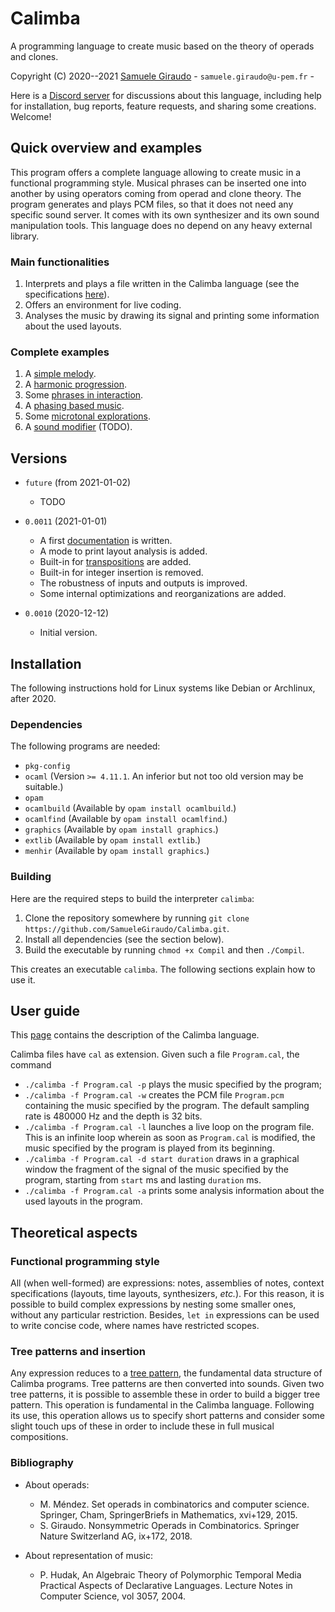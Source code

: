 # Calimba
A programming language to create music based on the theory of operads and clones.

Copyright (C) 2020--2021 [Samuele Giraudo](https://igm.univ-mlv.fr/~giraudo/) -
`samuele.giraudo@u-pem.fr` -


Here is a [Discord server](https://discord.gg/n6Du2Q4QFb) for discussions about this
language, including help for installation, bug reports, feature requests, and sharing some
creations. Welcome!


## Quick overview and examples
This program offers a complete language allowing to create music in a functional programming
style. Musical phrases can be inserted one into another by using operators coming from
operad and clone theory. The program generates and plays PCM files, so that it does not need
any specific sound server. It comes with its own synthesizer and its own sound manipulation
tools. This language does no depend on any heavy external library.


### Main functionalities
1. Interprets and plays a file written in the Calimba language (see the specifications
   [here](Help.md)).
1. Offers an environment for live coding.
1. Analyses the music by drawing its signal and printing some information about the used
   layouts.


### Complete examples
1. A [simple melody](Examples/SimpleMelody.cal).
1. A [harmonic progression](Examples/HarmonicProgression.cal).
1. Some [phrases in interaction](Examples/PhrasesInteraction.cal).
1. A [phasing based music](Examples/Phasing.cal).
1. Some [microtonal explorations](Examples/MicrotonalExplorations.cal).
1. A [sound modifier](Examples/SoundModifier.cal) (TODO).

## Versions
+ `future` (from 2021-01-02)
    + TODO

+ `0.0011` (2021-01-01)
    + A first [documentation](Help.md) is written.
    + A mode to print layout analysis is added.
    + Built-in for [transpositions](Help.md#transpositions) are added.
    + Built-in for integer insertion is removed.
    + The robustness of inputs and outputs is improved.
    + Some internal optimizations and reorganizations are added.

+ `0.0010` (2020-12-12)
    + Initial version.


## Installation
The following instructions hold for Linux systems like Debian or Archlinux, after 2020.

### Dependencies
The following programs are needed:

+ `pkg-config`
+ `ocaml` (Version `>= 4.11.1`. An inferior but not too old version may be suitable.)
+ `opam`
+ `ocamlbuild` (Available by `opam install ocamlbuild`.)
+ `ocamlfind` (Available by `opam install ocamlfind`.)
+ `graphics` (Available by `opam install graphics`.)
+ `extlib` (Available by `opam install extlib`.)
+ `menhir` (Available by `opam install graphics`.)


### Building
Here are the required steps to build the interpreter `calimba`:

1. Clone the repository somewhere by running
   `git clone https://github.com/SamueleGiraudo/Calimba.git`.
2. Install all dependencies (see the section below).
3. Build the executable by running `chmod +x Compil` and then `./Compil`.

This creates an executable `calimba`. The following sections explain how to use it.


## User guide
This [page](Help.md) contains the description of the Calimba language.

Calimba files have `cal` as extension. Given such a file `Program.cal`, the command

+ `./calimba -f Program.cal -p` plays the music specified by the program;
+ `./calimba -f Program.cal -w` creates the PCM file `Program.pcm` containing the music
  specified by the program. The default sampling rate is $480000$ Hz and the depth is $32$
  bits.
+ `./calimba -f Program.cal -l` launches a live loop on the program file. This is an
  infinite loop wherein as soon as `Program.cal` is modified, the music specified by the
  program is played from its beginning.
+ `./calimba -f Program.cal -d start duration` draws in a graphical window the fragment of
  the signal of the music specified by the program, starting from `start` ms and lasting
  `duration` ms.
+ `./calimba -f Program.cal -a` prints some analysis information about the used layouts in
  the program.


## Theoretical aspects

### Functional programming style
All (when well-formed) are expressions: notes, assemblies of notes, context specifications
(layouts, time layouts, synthesizers, _etc._). For this reason, it is possible to build
complex expressions by nesting some smaller ones, without any particular restriction.
Besides, `let in` expressions can be used to write concise code, where names have restricted
scopes.


### Tree patterns and insertion
Any expression reduces to a [tree pattern](Help.md#tree-patterns), the fundamental data
structure of Calimba programs. Tree patterns are then converted into sounds. Given two tree
patterns, it is possible to assemble these in order to build a bigger tree pattern. This
operation is fundamental in the Calimba language. Following its use, this operation allows
us to specify short patterns and consider some slight touch ups of these in order to include
these in full musical compositions.


### Bibliography

+ About operads:
    + M. Méndez.
      Set operads in combinatorics and computer science.
      Springer, Cham, SpringerBriefs in Mathematics, xvi+129, 2015.
    + S. Giraudo.
      Nonsymmetric Operads in Combinatorics.
      Springer Nature Switzerland AG, ix+172, 2018.

+ About representation of music:
    + P. Hudak,
      An Algebraic Theory of Polymorphic Temporal Media
      Practical Aspects of Declarative Languages.
      Lecture Notes in Computer Science, vol 3057, 2004.

